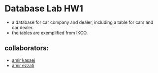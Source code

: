 # Database Lab HW1
* a database for car company and dealer, including a table for cars and car dealer.
* the tables are exemplified from IKCO.
## collaborators:
* [amir kasaei](https://github.com/amirkasaei)
* [amir ezzati](https://github.com/amirezzati)
